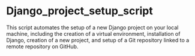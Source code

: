 # Django_project_setup_script
This script automates the setup of a new Django project on your local machine, including the creation of a virtual environment, installation of Django, creation of a new project, and setup of a Git repository linked to a remote repository on GitHub.
